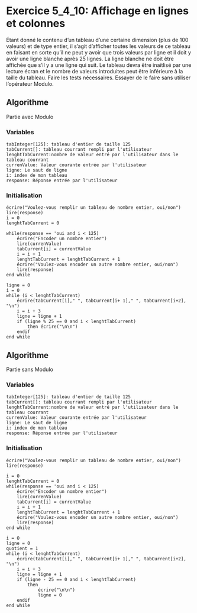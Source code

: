 # Exercice 5_4_10: Affichage en lignes et colonnes

Étant donné le contenu d’un tableau d’une certaine dimension (plus de 100 valeurs) et de type
entier, il s’agit d’afficher toutes les valeurs de ce tableau en faisant en sorte qu’il ne peut y avoir
que trois valeurs par ligne et il doit y avoir une ligne blanche après 25 lignes. La ligne blanche
ne doit être affichée que s’il y a une ligne qui suit.
Le tableau devra être inaitlisé par une lecture écran et le nombre de valeurs introduites peut être
inférieure à la taille du tableau.
Faire les tests nécessaires.
Essayer de le faire sans utiliser l’opérateur Modulo.

## Algorithme

Partie avec Modulo

### Variables

```
tabInteger[125]: tableau d'entier de taille 125
tabCurrent[]: tableau courrant rempli par l'utilisateur
lenghtTabCurrent:nombre de valeur entré par l'utilisateur dans le tableau courrant
currenValue: Valeur courante entrée par l'utilisateur
ligne: Le saut de ligne
i: index de mon tableau
response: Réponse entrée par l'utilisateur
```

### Initialisation

```
écrire("Voulez-vous remplir un tableau de nombre entier, oui/non")
lire(response)
i = 0
lenghtTabCurrent = 0
```

```
while(response == 'oui and i < 125)
    écrire("Encoder un nombre entier")
    lire(currenValue)
    tabCurrent[i] = currentValue
    i = i + 1
    lenghtTabCurrent = lenghtTabCurrent + 1
    écrire("Voulez-vous encoder un autre nombre entier, oui/non")
    lire(response)
end while

ligne = 0
i = 0
while (i < lenghtTabCurrent)
    écrire(tabCurrent[i]," ", tabCurrent[i+ 1]," ", tabCurrent[i+2], "\n")
    i = i + 3
    ligne = ligne + 1
    if (ligne % 25 == 0 and i < lenghtTabCurrent)
        then écrire("\n\n")
    endif
end while
```

## Algorithme

Partie sans Modulo

### Variables

```
tabInteger[125]: tableau d'entier de taille 125
tabCurrent[]: tableau courrant rempli par l'utilisateur
lenghtTabCurrent:nombre de valeur entré par l'utilisateur dans le tableau courrant
currenValue: Valeur courante entrée par l'utilisateur
ligne: Le saut de ligne
i: index de mon tableau
response: Réponse entrée par l'utilisateur

```

### Initialisation

```
écrire("Voulez-vous remplir un tableau de nombre entier, oui/non")
lire(response)
```

```
i = 0
lenghtTabCurrent = 0
while(response == 'oui and i < 125)
    écrire("Encoder un nombre entier")
    lire(currenValue)
    tabCurrent[i] = currentValue
    i = i + 1
    lenghtTabCurrent = lenghtTabCurrent + 1
    écrire("Voulez-vous encoder un autre nombre entier, oui/non")
    lire(response)
end while

i = O
ligne = 0
quotient = 1
while (i < lenghtTabCurrent)
    écrire(tabCurrent[i]," ", tabCurrent[i+ 1]," ", tabCurrent[i+2], "\n")
    i = i + 3
    ligne = ligne + 1
    if (ligne - 25 == 0 and i < lenghtTabCurrent)
        then
            écrire("\n\n")
            ligne = 0
    endif
end while
```
